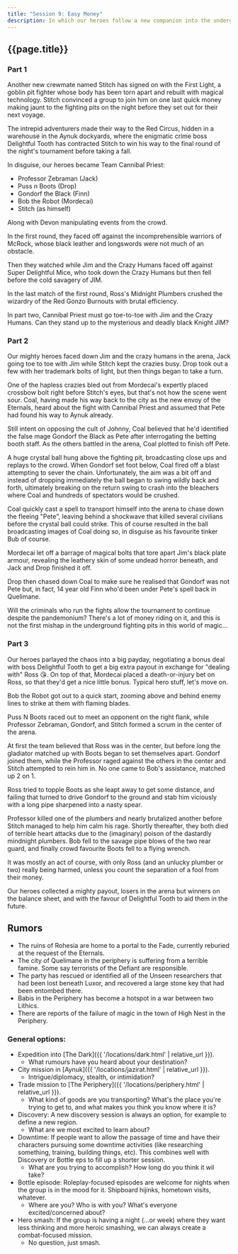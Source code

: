 ```yaml
---
title: "Session 9: Easy Money"
description: In which our heroes follow a new companion into the underground fighting pits of Aynuk.
---
```


## {{page.title}}

### Part 1

Another new crewmate named Stitch has signed on with the First Light, a goblin pit fighter whose body has been torn apart and rebuilt with magical technology. Stitch convinced a group to join him on one last quick money making jaunt to the fighting pits on the night before they set out for their next voyage.

The intrepid adventurers made their way to the Red Circus, hidden in a warehouse in the Aynuk dockyards, where the enigmatic crime boss Delightful Tooth has contracted Stitch to win his way to the final round of the night's tournament before taking a fall.

In disguise, our heroes became Team Cannibal Priest:

* Professor Zebraman (Jack)
* Puss n Boots (Drop)
* Gondorf the Black (Finn)
* Bob the Robot (Mordecai)
* Stitch (as himself)

Along with Devon manipulating events from the crowd.

In the first round, they faced off against the incomprehensible warriors of McRock, whose black leather and longswords were not much of an obstacle.

Then they watched while Jim and the Crazy Humans faced off against Super Delightful Mice, who took down the Crazy Humans but then fell before the cold savagery of JIM.

In the last match of the first round, Ross's Midnight Plumbers crushed the wizardry of the Red Gonzo Burnouts with brutal efficiency.

In part two, Cannibal Priest must go toe-to-toe with Jim and the Crazy Humans. Can they stand up to the mysterious and deadly black Knight JIM?

### Part 2

Our mighty heroes faced down Jim and the crazy humans in the arena, Jack going toe to toe with Jim while Stitch kept the crazies busy. Drop took out a few with her trademark bolts of light, but then things began to take a turn.

One of the hapless crazies bled out from Mordecai's expertly placed crossbow bolt right before Stitch's eyes, but that's not how the scene went sour. Coal, having made his way back to the city as the new envoy of the Eternals, heard about the fight with Cannibal Priest and assumed that Pete had found his way to Aynuk already.

Still intent on opposing the cult of Johnny, Coal believed that he'd identified the false mage Gondorf the Black as Pete after interrogating the betting booth staff. As the others battled in the arena, Coal plotted to finish off Pete.

A huge crystal ball hung above the fighting pit, broadcasting close ups and replays to the crowd. When Gondorf set foot below, Coal fired off a blast attempting to sever the chain. Unfortunately, the aim was a bit off and instead of dropping immediately the ball began to swing wildly back and forth, ultimately breaking on the return swing to crash into the bleachers where Coal and hundreds of spectators would be crushed. 

Coal quickly cast a spell to transport himself into the arena to chase down the fleeing "Pete", leaving behind a shockwave that killed several civilians before the crystal ball could strike. This of course resulted in the ball broadcasting images of Coal doing so, in disguise as his favourite tinker Bub of course.

Mordecai let off a barrage of magical bolts that tore apart Jim's black plate armour, revealing the leathery skin of some undead horror beneath, and Jack and Drop finished it off.

Drop then chased down Coal to make sure he realised that Gondorf was not Pete but, in fact, 14 year old Finn who'd been under Pete's spell back in Quelimane.

Will the criminals who run the fights allow the tournament to continue despite the pandemonium? There's a lot of money riding on it, and this is not the first mishap in the underground fighting pits in this world of magic...

### Part 3

Our heroes parlayed the chaos into a big payday, negotiating a bonus deal with boss Delightful Tooth to get a big extra payout in exchange for "dealing with" Ross 😘. On top of that, Mordecai placed a death-or-injury bet on Ross, so that they'd get a nice little bonus. Typical hero stuff, let's move on.

Bob the Robot got out to a quick start, zooming above and behind enemy lines to strike at them with flaming blades.

Puss N Boots raced out to meet an opponent on the right flank, while Professor Zebraman, Gondorf, and Stitch formed a scrum in the center of the arena.

At first the team believed that Ross was in the center, but before long the gladiator matched up with Boots began to set themselves apart. Gondorf joined them, while the Professor raged against the others in the center and Stitch attempted to rein him in. No one came to Bob's assistance, matched up 2 on 1.

Ross tried to topple Boots as she leapt away to get some distance, and failing that turned to drive Gondorf to the ground and stab him viciously with a long pipe sharpened into a nasty spear. 

Professor killed one of the plumbers and nearly brutalized another before Stitch managed to help him calm his rage. Shortly thereafter, they both died of terrible heart attacks due to the (imaginary) poison of the dastardly mindnight plumbers. Bob fell to the savage pipe blows of the two rear guard, and finally crowd favourite Boots fell to a flying wrench.

It was mostly an act of course, with only Ross (and an unlucky plumber or two) really being harmed, unless you count the separation of a fool from their money.

Our heroes collected a mighty payout, losers in the arena but winners on the balance sheet, and with the favour of Delightful Tooth to aid them in the future.

## Rumors
* The ruins of Rohesia are home to a portal to the Fade, currently reburied at the request of the Eternals.
* The city of Quelimane in the periphery is suffering from a terrible famine. Some say terrorists of the Defiant are responsible.
* The party has rescued or identified all of the Unseen researchers that had been lost beneath Luxor, and recovered a large stone key that had been entombed there.
* Babis in the Periphery has become a hotspot in a war between two Lithics.
* There are reports of the failure of magic in the town of High Nest in the Periphery.

### General options:
* Expedition into [The Dark]({{ '/locations/dark.html' | relative_url }}).
  * What rumours have you heard about your destination?
* City mission in [Aynuk]({{ '/locations/jazirat.html' | relative_url }}).
  * Intrigue/diplomacy, stealth, or intimidation?
* Trade mission to [The Periphery]({{ '/locations/periphery.html' | relative_url }}).
  * What kind of goods are you transporting? What's the place you're trying to get to, and what makes you think you know where it is?
* Discovery: A new discovery session is always an option, for example to define a new region.
  * What are we most excited to learn about?
* Downtime: If people want to allow the passage of time and have their characters pursuing some downtime activities (like researching something, training, building things, etc). This combines well with Discovery or Bottle eps to fill up a shorter session.
  * What are you trying to accomplish? How long do you think it wil take?
* Bottle episode: Roleplay-focused episodes are welcome for nights when the group is in the mood for it. Shipboard hijinks, hometown visits, whatever.
  * Where are you? Who is with you? What's everyone excited/concerned about?
* Hero smash: If the group is having a night (...or week) where they want less thinking and more heroic smashing, we can always create a combat-focused mission.
  * No question, just smash.
